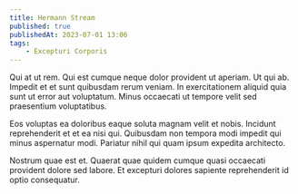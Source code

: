 ```yaml
---
title: Hermann Stream
published: true
publishedAt: 2023-07-01 13:06
tags:
    - Excepturi Corporis
---
```


Qui at ut rem. Qui est cumque neque dolor provident ut aperiam. Ut qui ab. Impedit et et sunt quibusdam rerum veniam. In exercitationem aliquid quia sunt ut error aut voluptatum. Minus occaecati ut tempore velit sed praesentium voluptatibus.

Eos voluptas ea doloribus eaque soluta magnam velit et nobis. Incidunt reprehenderit et et ea nisi qui. Quibusdam non tempora modi impedit qui minus aspernatur modi. Pariatur nihil qui quam ipsum expedita architecto.

Nostrum quae est et. Quaerat quae quidem cumque quasi occaecati provident dolore sed labore. Et excepturi dolores sapiente reprehenderit id optio consequatur.
